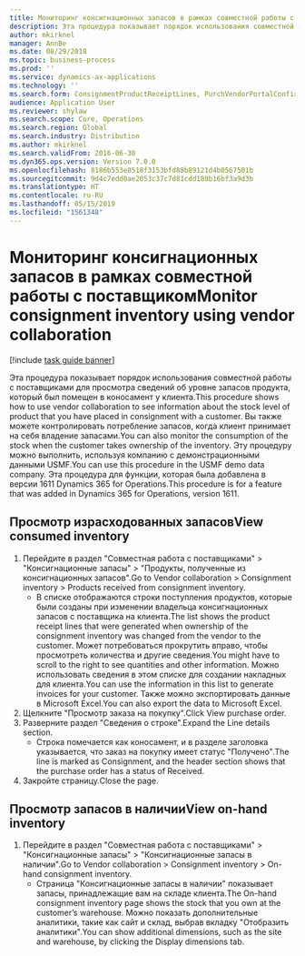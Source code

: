 ```yaml
---
title: Мониторинг консигнационных запасов в рамках совместной работы с поставщиком
description: Эта процедура показывает порядок использования совместной работы с поставщиками для просмотра сведений об уровне запасов продукта, который был помещен в коносамент у клиента.
author: mkirknel
manager: AnnBe
ms.date: 08/29/2018
ms.topic: business-process
ms.prod: ''
ms.service: dynamics-ax-applications
ms.technology: ''
ms.search.form: ConsignmentProductReceiptLines, PurchVendorPortalConfirmedOrders, DefaultDashboard, ConsignmentVendorPortalOnhand
audience: Application User
ms.reviewer: shylaw
ms.search.scope: Core, Operations
ms.search.region: Global
ms.search.industry: Distribution
ms.author: mkirknel
ms.search.validFrom: 2016-06-30
ms.dyn365.ops.version: Version 7.0.0
ms.openlocfilehash: 8186b553e8518f3153bfd88b89121d4b0567501b
ms.sourcegitcommit: 9d4c7edd0ae2053c37c7d81cdd180b16bf3a9d3b
ms.translationtype: HT
ms.contentlocale: ru-RU
ms.lasthandoff: 05/15/2019
ms.locfileid: "1561348"
---
```

# <a name="monitor-consignment-inventory-using-vendor-collaboration"></a><span data-ttu-id="01627-103">Мониторинг консигнационных запасов в рамках совместной работы с поставщиком</span><span class="sxs-lookup"><span data-stu-id="01627-103">Monitor consignment inventory using vendor collaboration</span></span>

[!include [task guide banner](../../includes/task-guide-banner.md)]

<span data-ttu-id="01627-104">Эта процедура показывает порядок использования совместной работы с поставщиками для просмотра сведений об уровне запасов продукта, который был помещен в коносамент у клиента.</span><span class="sxs-lookup"><span data-stu-id="01627-104">This procedure shows how to use vendor collaboration to see information about the stock level of product that you have placed in consignment with a customer.</span></span> <span data-ttu-id="01627-105">Вы также можете контролировать потребление запасов, когда клиент принимает на себя владение запасами.</span><span class="sxs-lookup"><span data-stu-id="01627-105">You can also monitor the consumption of the stock when the customer takes ownership of the inventory.</span></span> <span data-ttu-id="01627-106">Эту процедуру можно выполнить, используя компанию с демонстрационными данными USMF.</span><span class="sxs-lookup"><span data-stu-id="01627-106">You can use this procedure in the USMF demo data company.</span></span> <span data-ttu-id="01627-107">Эта процедура для функции, которая была добавлена в версии 1611 Dynamics 365 for Operations.</span><span class="sxs-lookup"><span data-stu-id="01627-107">This procedure is for a feature that was added in Dynamics 365 for Operations, version 1611.</span></span>


## <a name="view-consumed-inventory"></a><span data-ttu-id="01627-108">Просмотр израсходованных запасов</span><span class="sxs-lookup"><span data-stu-id="01627-108">View consumed inventory</span></span>
1. <span data-ttu-id="01627-109">Перейдите в раздел "Совместная работа с поставщиками" > "Консигнационные запасы" > "Продукты, полученные из консигнационных запасов".</span><span class="sxs-lookup"><span data-stu-id="01627-109">Go to Vendor collaboration > Consignment inventory > Products received from consignment inventory.</span></span>
    * <span data-ttu-id="01627-110">В списке отображаются строки поступления продуктов, которые были созданы при изменении владельца консигнационных запасов с поставщика на клиента.</span><span class="sxs-lookup"><span data-stu-id="01627-110">The list shows the product receipt lines that were generated when ownership of the consignment inventory was changed from the vendor to the customer.</span></span> <span data-ttu-id="01627-111">Может потребоваться прокрутить вправо, чтобы просмотреть количества и другие сведения.</span><span class="sxs-lookup"><span data-stu-id="01627-111">You might have to scroll to the right to see quantities and other information.</span></span> <span data-ttu-id="01627-112">Можно использовать сведения в этом списке для создании накладных для клиента.</span><span class="sxs-lookup"><span data-stu-id="01627-112">You can use the information in this list to generate invoices for your customer.</span></span> <span data-ttu-id="01627-113">Также можно экспортировать данные в Microsoft Excel.</span><span class="sxs-lookup"><span data-stu-id="01627-113">You can also export the data to Microsoft Excel.</span></span>   
2. <span data-ttu-id="01627-114">Щелкните "Просмотр заказа на покупку".</span><span class="sxs-lookup"><span data-stu-id="01627-114">Click View purchase order.</span></span>
3. <span data-ttu-id="01627-115">Разверните раздел "Сведения о строке".</span><span class="sxs-lookup"><span data-stu-id="01627-115">Expand the Line details section.</span></span>
    * <span data-ttu-id="01627-116">Строка помечается как коносамент, и в разделе заголовка указывается, что заказ на покупку имеет статус "Получено".</span><span class="sxs-lookup"><span data-stu-id="01627-116">The line is marked as Consignment, and the header section shows that the purchase order has a status of Received.</span></span>  
4. <span data-ttu-id="01627-117">Закройте страницу.</span><span class="sxs-lookup"><span data-stu-id="01627-117">Close the page.</span></span>

## <a name="view-on-hand-inventory"></a><span data-ttu-id="01627-118">Просмотр запасов в наличии</span><span class="sxs-lookup"><span data-stu-id="01627-118">View on-hand inventory</span></span>
1. <span data-ttu-id="01627-119">Перейдите в раздел "Совместная работа с поставщиками" > "Консигнационные запасы" > "Консигнационные запасы в наличии".</span><span class="sxs-lookup"><span data-stu-id="01627-119">Go to Vendor collaboration > Consignment inventory > On-hand consignment inventory.</span></span>
    * <span data-ttu-id="01627-120">Страница "Консигнационные запасы в наличии" показывает запасы, принадлежащие вам на складе клиента.</span><span class="sxs-lookup"><span data-stu-id="01627-120">The On-hand consignment inventory page shows the stock that you own at the customer’s warehouse.</span></span> <span data-ttu-id="01627-121">Можно показать дополнительные аналитики, такие как сайт и склад, выбрав вкладку "Отобразить аналитики".</span><span class="sxs-lookup"><span data-stu-id="01627-121">You can show additional dimensions, such as the site and warehouse, by clicking the Display dimensions tab.</span></span>   

